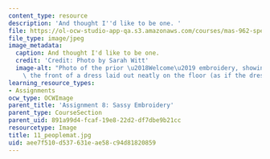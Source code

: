 ```yaml
---
content_type: resource
description: 'And thought I''d like to be one. '
file: https://ol-ocw-studio-app-qa.s3.amazonaws.com/courses/mas-962-special-topics-new-textiles-spring-2010/aee7f510d537631eae58c94d81820859_11_peoplemat.jpg
file_type: image/jpeg
image_metadata:
  caption: And thought I'd like to be one.
  credit: 'Credit: Photo by Sarah Witt'
  image-alt: "Photo of the prior \u2018Welcome\u2019 embroidery, showing it was on\
    \ the front of a dress laid out neatly on the floor (as if the dress is a doormat)."
learning_resource_types:
- Assignments
ocw_type: OCWImage
parent_title: 'Assignment 8: Sassy Embroidery'
parent_type: CourseSection
parent_uid: 891a99d4-fcaf-19e8-22d2-df7dbe9b21cc
resourcetype: Image
title: 11_peoplemat.jpg
uid: aee7f510-d537-631e-ae58-c94d81820859
---
```

